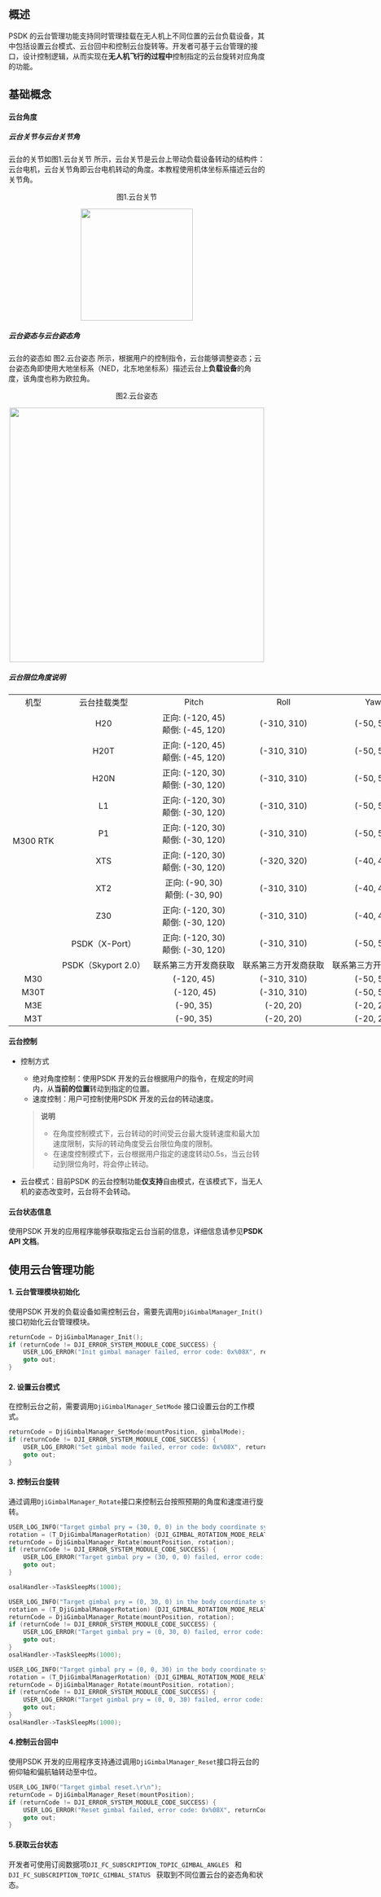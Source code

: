 ## 概述

PSDK 的云台管理功能支持同时管理挂载在无人机上不同位置的云台负载设备，其中包括设置云台模式、云台回中和控制云台旋转等。开发者可基于云台管理的接口，设计控制逻辑，从而实现在**无人机飞行的过程中**控制指定的云台旋转对应角度的功能。

## 基础概念

#### 云台角度

##### 云台关节与云台关节角  

云台的关节如图1.云台关节 所示，云台关节是云台上带动负载设备转动的结构件：云台电机，云台关节角即云台电机转动的角度。本教程使用机体坐标系描述云台的关节角。    

<div>
<div style="text-align: center"><p>图1.云台关节 </p>
</div>
<div style="text-align: center"><p><span>
      <img src="https://terra-1-g.djicdn.com/84f990b0bbd145e6a3930de0c55d3b2b/admin/doc/0d01e4ed-b2ec-4dfa-a1a9-e2b2dfaaf7c9.png" width="220" alt/></span></p>
</div></div>


##### 云台姿态与云台姿态角

云台的姿态如 图2.云台姿态 所示，根据用户的控制指令，云台能够调整姿态；云台姿态角即使用大地坐标系（NED，北东地坐标系）描述云台上**负载设备**的角度，该角度也称为欧拉角。

<div>
<div style="text-align: center"><p>图2.云台姿态  </p>
</div>
<div style="text-align: center"><p><span>
      <img src="https://terra-1-g.djicdn.com/84f990b0bbd145e6a3930de0c55d3b2b/admin/doc/2bb1ac67-e729-4a31-b4f8-3ed6cc321197.png" width="500" alt/></span></p>
</div></div>

##### 云台限位角度说明

<table style="min-width: 900px; overflow: auto; table-layout:fixed; text-align:center; word-break:break-all">
    <tr>
        <td>机型</td>
        <td>云台挂载类型</td>
        <td>Pitch</td>
        <td>Roll</td>
        <td>Yaw</td>
    </tr>
    <tr>
        <td rowspan="10">M300 RTK</td>
        <td>H20</td>
        <td>正向: (-120, 45)
        <br/>颠倒: (-45, 120)</td>
        <td>(-310, 310)</td>
        <td>(-50, 50)</td>
    </tr>
    <tr>
        <td>H20T</td>
        <td>正向: (-120, 45)
        <br/>颠倒: (-45, 120)</td>
        <td>(-310, 310)</td>
        <td>(-50, 50)</td>
    </tr>
    <tr>
        <td>H20N</td>
        <td>正向: (-120, 30)
        <br/>颠倒: (-30, 120)</td>
        <td>(-310, 310)</td>
        <td>(-50, 50)</td>
    </tr>
    <tr>
        <td>L1</td>
        <td>正向: (-120, 30)
        <br/>颠倒: (-30, 120)</td>
        <td>(-310, 310)</td>
        <td>(-50, 50)</td>
    </tr>
    <tr>
        <td>P1</td>
        <td>正向: (-120, 30)
        <br/>颠倒: (-30, 120)</td>
        <td>(-310, 310)</td>
        <td>(-50, 50)</td>
    </tr>
    <tr>
        <td>XTS</td>
        <td>正向: (-120, 30)
        <br/>颠倒: (-30, 120)</td>
        <td>(-320, 320)</td>
        <td>(-40, 40)</td>
    </tr>
    <tr>
        <td>XT2</td>
        <td>正向: (-90, 30)
        <br/>颠倒: (-30, 90)</td>
        <td>(-310, 310)</td>
        <td>(-40, 40)</td>
    </tr>
    <tr>
        <td>Z30</td>
        <td>正向: (-120, 30)
        <br/>颠倒: (-30, 120)</td>
        <td>(-310, 310)</td>
        <td>(-40, 40)</td>
    </tr>
    <tr>
        <td>PSDK（X-Port）</td>
        <td>正向: (-120, 30)
        <br/>颠倒: (-30, 120)</td>
        <td>(-310, 310)</td>
        <td>(-50, 50)</td>
    </tr>
    <tr>
        <td>PSDK（Skyport 2.0）</td>
        <td>联系第三方开发商获取</td>
        <td>联系第三方开发商获取</td>
        <td>联系第三方开发商获取</td>
    </tr>
    <tr>
        <td>M30</td>
        <td></td>
        <td>(-120, 45)</td>
        <td>(-310, 310)</td>
        <td>(-50, 50)</td>
    </tr>
    <tr>
        <td>M30T</td>
        <td></td>
        <td> (-120, 45)</td>
        <td>(-310, 310)</td>
        <td>(-50, 50)</td>
    </tr>
    <tr>
        <td>M3E</td>
        <td></td>
        <td>(-90, 35)</td>
        <td>(-20, 20)</td>
        <td>(-20, 20)</td>
    </tr>
    <tr>
        <td>M3T</td>
        <td></td>
        <td>(-90, 35)</td>
        <td>(-20, 20)</td>
        <td>(-20, 20)</td>
    </tr>
</table>

#### 云台控制

* 控制方式

  * 绝对角度控制：使用PSDK 开发的云台根据用户的指令，在规定的时间内，从**当前的位置**转动到指定的位置。
  * 速度控制：用户可控制使用PSDK 开发的云台的转动速度。  

  > **说明** 
  >
  > * 在角度控制模式下，云台转动的时间受云台最大旋转速度和最大加速度限制，实际的转动角度受云台限位角度的限制。   
  > * 在速度控制模式下，云台根据用户指定的速度转动0.5s，当云台转动到限位角时，将会停止转动。   

* 云台模式：目前PSDK 的云台控制功能**仅支持**自由模式，在该模式下，当无人机的姿态改变时，云台将不会转动。

#### 云台状态信息

使用PSDK 开发的应用程序能够获取指定云台当前的信息，详细信息请参见**PSDK API 文档**。

## 使用云台管理功能

#### 1. 云台管理模块初始化

使用PSDK 开发的负载设备如需控制云台，需要先调用`DjiGimbalManager_Init()`接口初始化云台管理模块。

```c++
returnCode = DjiGimbalManager_Init();
if (returnCode != DJI_ERROR_SYSTEM_MODULE_CODE_SUCCESS) {
    USER_LOG_ERROR("Init gimbal manager failed, error code: 0x%08X", returnCode);
    goto out;
}
```

#### 2. 设置云台模式

在控制云台之前，需要调用`DjiGimbalManager_SetMode` 接口设置云台的工作模式。

```c++
returnCode = DjiGimbalManager_SetMode(mountPosition, gimbalMode);
if (returnCode != DJI_ERROR_SYSTEM_MODULE_CODE_SUCCESS) {
    USER_LOG_ERROR("Set gimbal mode failed, error code: 0x%08X", returnCode);
    goto out;
}
```

#### 3. 控制云台旋转

通过调用`DjiGimbalManager_Rotate`接口来控制云台按照预期的角度和速度进行旋转。

```c++
USER_LOG_INFO("Target gimbal pry = (30, 0, 0) in the body coordinate system");
rotation = (T_DjiGimbalManagerRotation) {DJI_GIMBAL_ROTATION_MODE_RELATIVE_ANGLE, 30, 0, 0, 0.5};
returnCode = DjiGimbalManager_Rotate(mountPosition, rotation);
if (returnCode != DJI_ERROR_SYSTEM_MODULE_CODE_SUCCESS) {
    USER_LOG_ERROR("Target gimbal pry = (30, 0, 0) failed, error code: 0x%08X", returnCode);
    goto out;
}

osalHandler->TaskSleepMs(1000);

USER_LOG_INFO("Target gimbal pry = (0, 30, 0) in the body coordinate system");
rotation = (T_DjiGimbalManagerRotation) {DJI_GIMBAL_ROTATION_MODE_RELATIVE_ANGLE, 0, 30, 0, 0.5};
returnCode = DjiGimbalManager_Rotate(mountPosition, rotation);
if (returnCode != DJI_ERROR_SYSTEM_MODULE_CODE_SUCCESS) {
    USER_LOG_ERROR("Target gimbal pry = (0, 30, 0) failed, error code: 0x%08X", returnCode);
    goto out;
}
osalHandler->TaskSleepMs(1000);

USER_LOG_INFO("Target gimbal pry = (0, 0, 30) in the body coordinate system");
rotation = (T_DjiGimbalManagerRotation) {DJI_GIMBAL_ROTATION_MODE_RELATIVE_ANGLE, 0, 0, 30, 0.5};
returnCode = DjiGimbalManager_Rotate(mountPosition, rotation);
if (returnCode != DJI_ERROR_SYSTEM_MODULE_CODE_SUCCESS) {
    USER_LOG_ERROR("Target gimbal pry = (0, 0, 30) failed, error code: 0x%08X", returnCode);
    goto out;
}
osalHandler->TaskSleepMs(1000);
```

#### 4.控制云台回中 

使用PSDK 开发的应用程序支持通过调用`DjiGimbalManager_Reset`接口将云台的俯仰轴和偏航轴转动至中位。

```c++
USER_LOG_INFO("Target gimbal reset.\r\n");
returnCode = DjiGimbalManager_Reset(mountPosition);
if (returnCode != DJI_ERROR_SYSTEM_MODULE_CODE_SUCCESS) {
    USER_LOG_ERROR("Reset gimbal failed, error code: 0x%08X", returnCode);
    goto out;
}
```

#### 5.获取云台状态

开发者可使用订阅数据项`DJI_FC_SUBSCRIPTION_TOPIC_GIMBAL_ANGLES ` 和`DJI_FC_SUBSCRIPTION_TOPIC_GIMBAL_STATUS ` 获取到不同位置云台的姿态角和状态。

